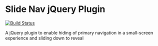 Slide Nav jQuery Plugin
=======================

[![Build Status](https://travis-ci.org/travi/travi-slide-nav.png?branch=master)](https://travis-ci.org/travi/travi-slide-nav)

A jQuery plugin to enable hiding of primary navigation in a small-screen experience and sliding down to reveal